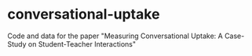 # conversational-uptake
Code and data for the paper "Measuring Conversational Uptake: A Case-Study on Student-Teacher Interactions"
